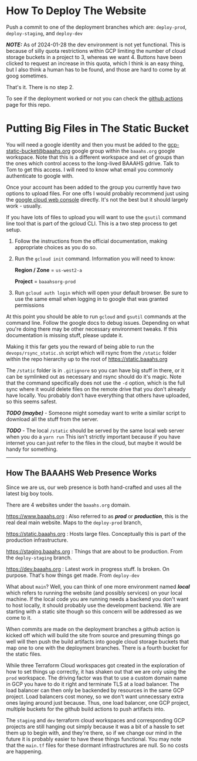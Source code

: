 # How To Deploy The Website

Push a commit to one of the deployment branches which are: `deploy-prod`, `deploy-staging`, and `deploy-dev`

***NOTE:*** As of 2024-01-28 the dev environment is not yet functional. This is because of silly quota restrictions within GCP limiting the number of cloud storage buckets in a project to 3, whereas we want 4. Buttons have been clicked to request an increase in this quota, which I think is an easy thing, but I also think a human has to be found, and those are hard to come by at goog sometimes.

That's it. There is no step 2. 

To see if the deployment worked or not you can check the [github actions](https://github.com/baaahs/baaahs.org/actions) page for this repo.

# Putting Big Files in The Static Bucket

You will need a google identity and then you must be added to the <gcp-static-bucket@baaahs.org> google group within the `baaahs.org` google workspace. Note that this is a different workspace and set of groups than the ones which control access to the long-lived BAAAHS gdrive. Talk to Tom to get this access. I will need to know what email you commonly authenticate to google with.

Once your account has been added to the group you currently have two options to upload files. For one offs I would probably recommend just using the [google cloud web console](https://console.cloud.google.com/storage/browser/static.baaahs.org) directly. It's not the best but it should largely work - usually.

If you have lots of files to upload you will want to use the `gsutil` command line tool that is part of the gcloud CLI. This is a two step process to get setup.

1. Follow the instructions from the official documentation, making appropriate choices as you do so.
2. Run the `gcloud init` command. Information you will need to know:

    **Region / Zone** = `us-west2-a`

    **Project** = `baaahsorg-prod`
3. Run `gcloud auth login` which will open your default browser. Be sure to use the same email when logging in to google that was granted permissions 

At this point you should be able to run `gcloud` and `gsutil` commands at the command line. Follow the google docs to debug issues. Depending on what you're doing there may be other necessary environment tweaks. If this documentation is missing stuff, please update it.

Making it this far gets you the reward of being able to run the `devops/rsync_static.sh` script which will rsync from the `/static` folder within the repo hierarchy up to the root of https://static.baaahs.org

The `/static` folder is in `.gitignore` so you can have big stuff in there, or it can be symlinked out as necessary and rsync should do it's magic. Note that the command specifically does not use the `-d` option, which is the full sync where it would delete files on the remote drive that you don't already have locally. You probably don't have everything that others have uploaded, so this seems safest.

***TODO (maybe)*** - Someone might someday want to write a similar script to download all the stuff from the server. 

***TODO*** - The local `/static` should be served by the same local web server when you do a `yarn run` This isn't strictly important because if you have internet you can just refer to the files in the cloud, but maybe it would be handy for something.


-------


## How The BAAAHS Web Presence Works

Since we are us, our web presence is both hand-crafted and uses all the latest big boy tools.

There are 4 websites under the `baaahs.org` domain.

https://www.baaahs.org
: Also referred to as ***prod*** or ***production***, this is the real deal main website. Maps to the `deploy-prod` branch,

https://static.baaahs.org
: Hosts large files. Conceptually this is part of the production infrastructure. 

https://staging.baaahs.org
: Things that are about to be production. From the `deploy-staging` branch.

https://dev.baaahs.org
: Latest work in progress stuff. Is broken. On purpose. That's how things get made. From `deploy-dev` 

What about `main`? Well, you can think of one more environment named ***local*** which refers to running the website (and possibly services) on your local machine. If the local code you are running needs a backend you don't want to host locally, it should probably use the development backend. We are starting with a static site though so this concern will be addressed as we come to it.

When commits are made on the deployment branches a github action is kicked off which will build the site from source and presuming things go well will then push the build artifacts into google cloud storage buckets that map one to one with the deployment branches. There is a fourth bucket for the static files.

While three Terraform Cloud workspaces got created in the exploration of how to set things up correctly, it has shaken out that we are only using the `prod` workspace. The driving factor was that to use a custom domain name in GCP you have to do it right and terminate TLS at a load balancer. The load balancer can then only be backended by resources in the same GCP project. Load balancers cost money, so we don't want unnecessary extra ones laying around just because. Thus, one load balancer, one GCP project, multiple buckets for the github build actions to push artifacts into.

The `staging` and `dev` terraform cloud workspaces and corresponding GCP projects are still hanging out simply because it was a bit of a hassle to set them up to begin with, and they're there, so if we change our mind in the future it is probably easier to have these things functional. You may note that the `main.tf` files for these dormant infrastructures are null. So no costs are happening.

